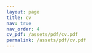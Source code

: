 ```yaml
---
layout: page
title: cv
nav: true
nav_order: 4
cv_pdf: /assets/pdf/cv.pdf
permalink: /assets/pdf/cv.pdf
---
```

